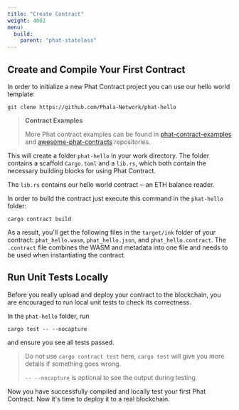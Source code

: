 ```yaml
---
title: "Create Contract"
weight: 4002
menu:
  build:
    parent: "phat-stateless"
---
```


## Create and Compile Your First Contract

In order to initialize a new Phat Contract project you can use our hello world template:

```
git clone https://github.com/Phala-Network/phat-hello
```

> **Contract Examples**
>
> More Phat contract examples can be found in [phat-contract-examples](https://github.com/Phala-Network/phat-contract-examples) and [awesome-phat-contracts](awesome-phat-contracts) repositories.

This will create a folder `phat-hello` in your work directory.
The folder contains a scaffold `Cargo.toml` and a `lib.rs`, which both contain the necessary building blocks for using Phat Contract.

The `lib.rs` contains our hello world contract ‒ an ETH balance reader.

In order to build the contract just execute this command in the `phat-hello` folder:
```
cargo contract build
```

As a result, you'll get the following files in the `target/ink` folder of your contract: `phat_hello.wasm`, `phat_hello.json`, and `phat_hello.contract`.
The `.contract` file combines the WASM and metadata into one file and needs to be used when instantiating the contract.


## Run Unit Tests Locally

Before you really upload and deploy your contract to the blockchain, you are encouraged to run local unit tests to check its correctness.

In the `phat-hello` folder, run
```
cargo test -- --nocapture
```
and ensure you see all tests passed.

> Do not use `cargo contract test` here, `cargo test` will give you more details if something goes wrong.
>
> `-- --nocapture` is optional to see the output during testing.

Now you have successfully compiled and locally test your first Phat Contract. Now it's time to deploy it to a real blockchain.
